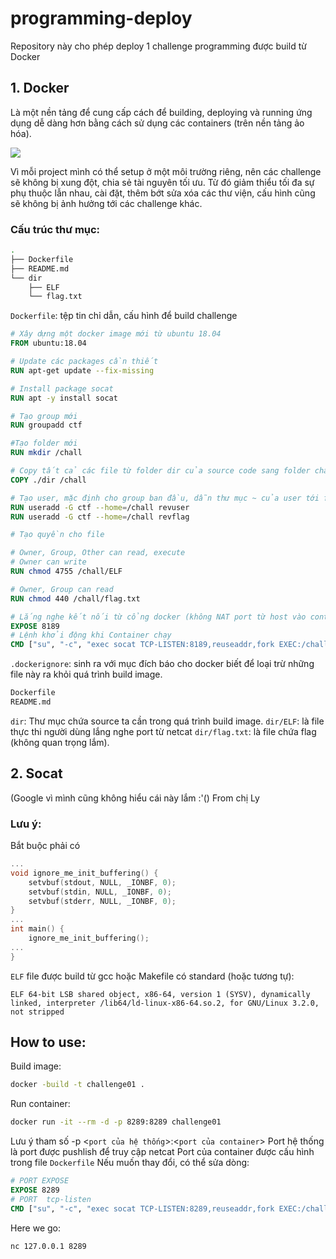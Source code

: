 # programming-deploy

Repository này cho phép deploy 1 challenge programming được build từ Docker

## 1. Docker
Là một nền tảng để cung cấp cách để building, deploying và running ứng dụng dễ dàng hơn bằng cách sử dụng các containers (trên nền tảng ảo hóa).

![](https://i.imgur.com/bQxmYZA.png)

Vì mỗi project mình có thể setup ở một môi trường riêng, nên các challenge sẽ không bị xung đột, chia sẻ tài nguyên tối ưu. Từ đó giảm thiểu tối đa sự phụ thuộc lẫn nhau, cài đặt, thêm bớt sửa xóa các thư viện, cấu hình cũng sẽ không bị ảnh hưởng tới các challenge khác.
### Cấu trúc thư mục:
```bash
.
├── Dockerfile
├── README.md
└── dir
    ├── ELF
    └── flag.txt
```
`Dockerfile`:  tệp tin chỉ dẫn, cấu hình để build challenge
```Dockerfile
# Xây dựng một docker image mới từ ubuntu 18.04
FROM ubuntu:18.04

# Update các packages cần thiết
RUN apt-get update --fix-missing

# Install package socat
RUN apt -y install socat

# Tạo group mới
RUN groupadd ctf

#Tạo folder mới
RUN mkdir /chall

# Copy tất cả các file từ folder dir của source code sang folder chall của image
COPY ./dir /chall

# Tạo user, mặc định cho group ban đầu, dẫn thư mục ~ của user tới folder chall
RUN useradd -G ctf --home=/chall revuser
RUN useradd -G ctf --home=/chall revflag

# Tạo quyền cho file

# Owner, Group, Other can read, execute
# Owner can write
RUN chmod 4755 /chall/ELF

# Owner, Group can read
RUN chmod 440 /chall/flag.txt

# Lắng nghe kết nối từ cổng docker (không NAT port từ host vào container được)
EXPOSE 8189
# Lệnh khởi động khi Container chạy
CMD ["su", "-c", "exec socat TCP-LISTEN:8189,reuseaddr,fork EXEC:/chall/ELF,stderr", "-", "revuser"]

```
`.dockerignore`:  sinh ra với mục đích báo cho docker biết để loại trừ những file này ra khỏi quá trình build image.

```txt
Dockerfile
README.md
```
`dir`: Thư mục chứa source ta cần trong quá trình build image.
`dir/ELF`: là file thực thi người dùng lắng nghe port từ netcat
`dir/flag.txt`: là file chứa flag (không quan trọng lắm).

## 2. Socat
(Google vì mình cũng không hiểu cái này lắm :'()
From chị Ly

### Lưu ý:
Bắt buộc phải có
```C
...
void ignore_me_init_buffering() {
	setvbuf(stdout, NULL, _IONBF, 0);
	setvbuf(stdin, NULL, _IONBF, 0);
	setvbuf(stderr, NULL, _IONBF, 0);
}
...
int main() {
    ignore_me_init_buffering();
...
}
```

`ELF` file được build từ gcc hoặc Makefile có standard (hoặc tương tự):

```
ELF 64-bit LSB shared object, x86-64, version 1 (SYSV), dynamically linked, interpreter /lib64/ld-linux-x86-64.so.2, for GNU/Linux 3.2.0, not stripped
```

## How to use:
Build image:
```bash
docker -build -t challenge01 .
```
Run container:
```bash
docker run -it --rm -d -p 8289:8289 challenge01
```
Lưu ý tham số -p <`port của hệ thống`>:<`port của container`>
Port hệ thống là port được pushlish để truy cập netcat
Port của container được cấu hình trong file `Dockerfile`
Nếu muốn thay đổi, có thể sửa dòng:
```Dockerfile
# PORT EXPOSE
EXPOSE 8289
# PORT  tcp-listen
CMD ["su", "-c", "exec socat TCP-LISTEN:8289,reuseaddr,fork EXEC:/chall/ELF,stderr", "-", "revuser"]
```

Here we go: 
```bash
nc 127.0.0.1 8289
```

